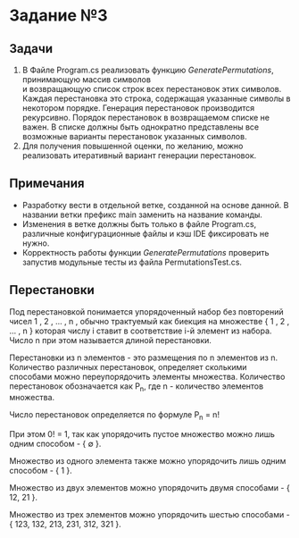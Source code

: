 # Задание №3
## Задачи
1. В Файле Program.cs реализовать функцию *GeneratePermutations*, принимающую массив символов   
и возвращающую список строк всех перестановок этих символов. Каждая перестановка это строка, содержащая указанные 
символы в некотором порядке. Генерация перестановок производится рекурсивно. Порядок перестановок в возвращаемом
списке не важен. В списке должны быть однократно представлены все возможные варианты перестановок указанных символов.
2. Для получения повышенной оценки, по желанию, можно реализовать итеративный вариант генерации перестановок.
## Примечания
- Разработку вести в отдельной ветке, созданной на основе данной. В названии ветки префикс main заменить на название
  команды.
- Изменения в ветке должны быть только в файле Program.cs, различные конфигурационные файлы и кэш IDE фиксировать
  не нужно.
- Корректность работы функции *GeneratePermutations* проверить запустив модульные тесты из файла PermutationsTest.cs.

## Перестановки
Под перестановкой понимается упорядоченный набор без повторений чисел 1 ,   2 ,   … ,   n , обычно трактуемый
как биекция на множестве { 1 , 2 , … , n } которая числу i ставит в соответствие i-й элемент из набора. Число n
при этом называется длиной перестановки.

Перестановки из n элементов - это размещения по n элементов из n. Количество различных перестановок, определяет
сколькими способами можно переупорядочить элементы множества. Количество перестановок обозначается как
P<sub>n</sub>, где n - количество элементов множества.

Число перестановок определяется по формуле P<sub>n</sub> = n!

При этом 0! = 1, так как упорядочить пустое множество можно лишь одним способом - { ∅ }.

Множество из одного элемента также можно упорядочить лишь одним способом - { 1 }.

Множество из двух элементов можно упорядочить двумя способами - { 12, 21 }.

Множество из трех элементов можно упорядочить шестью способами - { 123, 132, 213, 231, 312, 321 }.